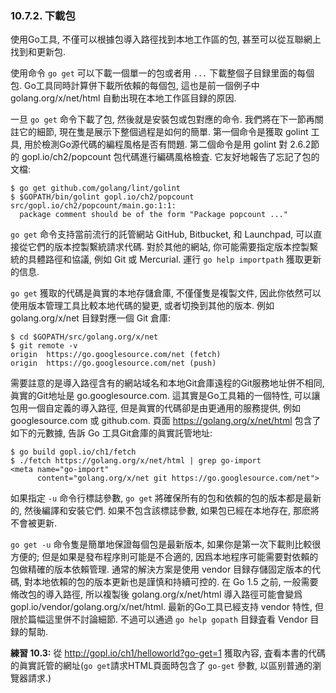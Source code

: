 ### 10.7.2. 下載包

使用Go工具, 不僅可以根據包導入路徑找到本地工作區的包, 甚至可以從互聯網上找到和更新包.

使用命令 `go get` 可以下載一個單一的包或者用 `...` 下載整個子目録里面的每個包. Go工具同時計算併下載所依賴的每個包, 這也是前一個例子中 golang.org/x/net/html 自動出現在本地工作區目録的原因.

一旦 `go get` 命令下載了包, 然後就是安裝包或包對應的命令. 我們將在下一節再關註它的細節, 現在隻是展示下整個過程是如何的簡單. 第一個命令是獲取 golint 工具, 用於檢測Go源代碼的編程風格是否有問題. 第二個命令是用 golint 對 2.6.2節的 gopl.io/ch2/popcount 包代碼進行編碼風格檢査. 它友好地報告了忘記了包的文檔:

```
$ go get github.com/golang/lint/golint
$ $GOPATH/bin/golint gopl.io/ch2/popcount
src/gopl.io/ch2/popcount/main.go:1:1:
  package comment should be of the form "Package popcount ..."
```

`go get` 命令支持當前流行的託管網站 GitHub, Bitbucket, 和 Launchpad, 可以直接從它們的版本控製繫統請求代碼. 對於其他的網站, 你可能需要指定版本控製繫統的具體路徑和協議, 例如 Git 或 Mercurial. 運行 `go help importpath` 獲取更新的信息.

`go get` 獲取的代碼是眞實的本地存儲倉庫, 不僅僅隻是複製文件, 因此你依然可以使用版本管理工具比較本地代碼的變更, 或者切換到其他的版本. 例如 golang.org/x/net 目録對應一個 Git 倉庫:

```
$ cd $GOPATH/src/golang.org/x/net
$ git remote -v
origin  https://go.googlesource.com/net (fetch)
origin  https://go.googlesource.com/net (push)
```

需要註意的是導入路徑含有的網站域名和本地Git倉庫遠程的Git服務地址併不相同, 眞實的Git地址是 go.googlesource.com. 這其實是Go工具箱的一個特性, 可以讓包用一個自定義的導入路徑, 但是眞實的代碼卻是由更通用的服務提供, 例如 googlesource.com 或 github.com. 頁面 https://golang.org/x/net/html 包含了如下的元數據, 告訴 Go 工具Git倉庫的眞實託管地址:

```
$ go build gopl.io/ch1/fetch
$ ./fetch https://golang.org/x/net/html | grep go-import
<meta name="go-import"
      content="golang.org/x/net git https://go.googlesource.com/net">
```

如果指定 `-u` 命令行標誌參數, `go get` 將確保所有的包和依賴的包的版本都是最新的, 然後編譯和安裝它們. 如果不包含該標誌參數, 如果包已經在本地存在, 那麽將不會被更新.

`go get -u` 命令隻是簡單地保證每個包是最新版本, 如果你是第一次下載則比較很方便的; 但是如果是發布程序則可能是不合適的, 因爲本地程序可能需要對依賴的包做精確的版本依賴管理. 通常的解決方案是使用 vendor 目録存儲固定版本的代碼, 對本地依賴的包的版本更新也是謹慎和持續可控的. 在 Go 1.5 之前, 一般需要脩改包的導入路徑, 所以複製後 golang.org/x/net/html 導入路徑可能會變爲 gopl.io/vendor/golang.org/x/net/html. 最新的Go工具已經支持 vendor 特性, 但限於篇幅這里併不討論細節. 不過可以通過 `go help gopath` 目録査看 Vendor 目録的幫助.

**練習 10.3:** 從 http://gopl.io/ch1/helloworld?go-get=1 獲取內容, 査看本書的代碼的眞實託管的網址(`go get`請求HTML頁面時包含了 `go-get` 參數, 以區别普通的瀏覽器請求.)

